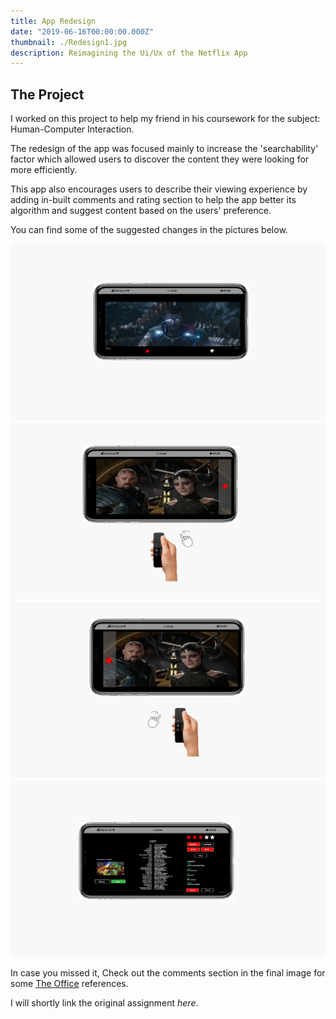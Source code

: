 ```yaml
---
title: App Redesign
date: "2019-06-16T00:00:00.000Z"
thumbnail: ./Redesign1.jpg
description: Reimagining the Ui/Ux of the Netflix App
---
```



## The Project

I worked on this project to help my friend in his coursework for the subject: Human-Computer Interaction.
   
The redesign of the app was focused mainly to increase the 'searchability' factor which allowed users to discover the content they were looking for more efficiently. 

This app also encourages users to describe their viewing experience by adding in-built comments and rating section to help the app better its algorithm and suggest content based on the users' preference.

You can find some of the suggested changes in the pictures below.

![Redesign](./Redesign3.jpg)
![Redesign](./Redesign4.jpg)
![Redesign](./Redesign5.jpg)
![Redesign](./Redesign2.jpg)

In case you missed it, Check out the comments section in the final image for some [The Office](https://www.imdb.com/title/tt0386676/) references. 

I will shortly link the original assignment _here_. 